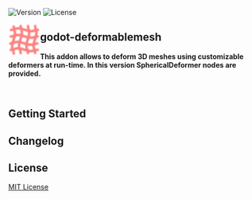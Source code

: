 ![Version](https://img.shields.io/badge/Godot-v4.0.1-informational) ![License](https://img.shields.io/github/license/cloudofoz/godot-deformablemesh)

<img src="addons/deformablemesh/dm_icon_deformable_mesh.svg" width="64" align="left"/>

## godot-deformablemesh
**This addon allows to deform 3D meshes using customizable deformers at run-time. In this version SphericalDeformer nodes are provided.**

<br clear="left" />

<p align="center">

</p>

## Getting Started

## Changelog

## License

[MIT License](/LICENSE.md)
